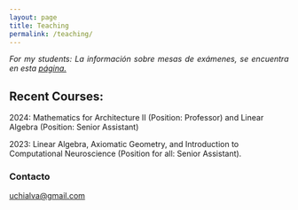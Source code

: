 ```yaml
---
layout: page
title: Teaching
permalink: /teaching/
---
```


<p style="text-align:justify;"><i>For my students: La información sobre mesas de exámenes, se encuentra en esta <a href="https://uliseschialva.github.io/infofinales/" target="_blank">página.</a></i></p>

## Recent Courses:

2024:
Mathematics for Architecture II (Position: Professor) and Linear Algebra (Position: Senior Assistant)

2023:
Linear Algebra, Axiomatic Geometry, and Introduction to Computational Neuroscience (Position for all: Senior Assistant).

### Contacto

[uchialva@gmail.com](mailto:uchialva@gmail.com)
